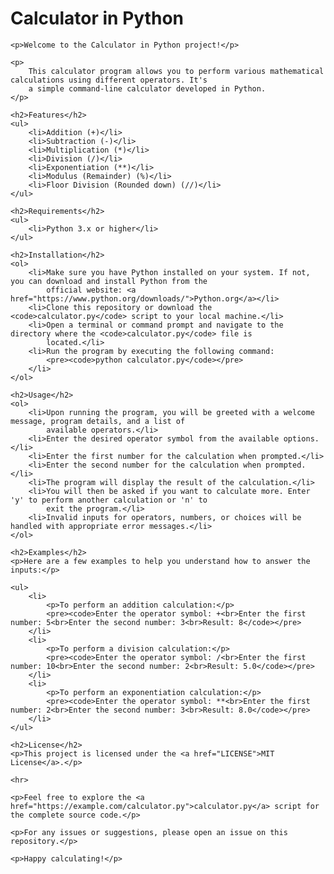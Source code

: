 <!DOCTYPE html>
<html>

<head>
    <title>Calculator in Python</title>
</head>

<body>
    <h1>Calculator in Python</h1>

    <p>Welcome to the Calculator in Python project!</p>

    <p>
        This calculator program allows you to perform various mathematical calculations using different operators. It's
        a simple command-line calculator developed in Python.
    </p>

    <h2>Features</h2>
    <ul>
        <li>Addition (+)</li>
        <li>Subtraction (-)</li>
        <li>Multiplication (*)</li>
        <li>Division (/)</li>
        <li>Exponentiation (**)</li>
        <li>Modulus (Remainder) (%)</li>
        <li>Floor Division (Rounded down) (//)</li>
    </ul>

    <h2>Requirements</h2>
    <ul>
        <li>Python 3.x or higher</li>
    </ul>

    <h2>Installation</h2>
    <ol>
        <li>Make sure you have Python installed on your system. If not, you can download and install Python from the
            official website: <a href="https://www.python.org/downloads/">Python.org</a></li>
        <li>Clone this repository or download the <code>calculator.py</code> script to your local machine.</li>
        <li>Open a terminal or command prompt and navigate to the directory where the <code>calculator.py</code> file is
            located.</li>
        <li>Run the program by executing the following command:
            <pre><code>python calculator.py</code></pre>
        </li>
    </ol>

    <h2>Usage</h2>
    <ol>
        <li>Upon running the program, you will be greeted with a welcome message, program details, and a list of
            available operators.</li>
        <li>Enter the desired operator symbol from the available options.</li>
        <li>Enter the first number for the calculation when prompted.</li>
        <li>Enter the second number for the calculation when prompted.</li>
        <li>The program will display the result of the calculation.</li>
        <li>You will then be asked if you want to calculate more. Enter 'y' to perform another calculation or 'n' to
            exit the program.</li>
        <li>Invalid inputs for operators, numbers, or choices will be handled with appropriate error messages.</li>
    </ol>

    <h2>Examples</h2>
    <p>Here are a few examples to help you understand how to answer the inputs:</p>

    <ul>
        <li>
            <p>To perform an addition calculation:</p>
            <pre><code>Enter the operator symbol: +<br>Enter the first number: 5<br>Enter the second number: 3<br>Result: 8</code></pre>
        </li>
        <li>
            <p>To perform a division calculation:</p>
            <pre><code>Enter the operator symbol: /<br>Enter the first number: 10<br>Enter the second number: 2<br>Result: 5.0</code></pre>
        </li>
        <li>
            <p>To perform an exponentiation calculation:</p>
            <pre><code>Enter the operator symbol: **<br>Enter the first number: 2<br>Enter the second number: 3<br>Result: 8.0</code></pre>
        </li>
    </ul>

    <h2>License</h2>
    <p>This project is licensed under the <a href="LICENSE">MIT License</a>.</p>

    <hr>

    <p>Feel free to explore the <a href="https://example.com/calculator.py">calculator.py</a> script for the complete source code.</p>

    <p>For any issues or suggestions, please open an issue on this repository.</p>

    <p>Happy calculating!</p>
</body>

</html>
